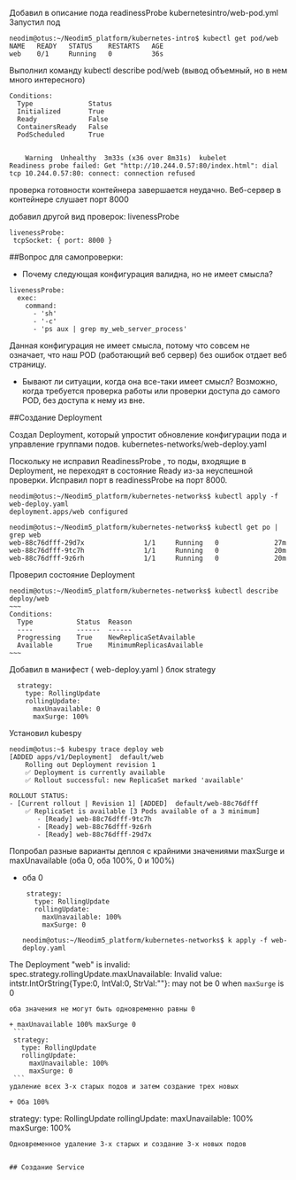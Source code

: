 Добавил в описание пода readinessProbe kubernetesintro/web-pod.yml
Запустил под
```
neodim@otus:~/Neodim5_platform/kubernetes-intro$ kubectl get pod/web
NAME   READY   STATUS    RESTARTS   AGE
web    0/1     Running   0          36s

```


Выполнил команду kubectl describe pod/web (вывод объемный, но в нем много интересного)

```
Conditions:
  Type              Status
  Initialized       True
  Ready             False
  ContainersReady   False
  PodScheduled      True
  
  
    Warning  Unhealthy  3m33s (x36 over 8m31s)  kubelet            Readiness probe failed: Get "http://10.244.0.57:80/index.html": dial tcp 10.244.0.57:80: connect: connection refused

```
проверка готовности контейнера завершается неудачно. Веб-сервер в контейнере слушает порт 8000 

добавил другой вид проверок: livenessProbe

```
livenessProbe:
 tcpSocket: { port: 8000 }
```

##Вопрос для самопроверки:

+ Почему следующая конфигурация валидна, но не имеет смысла?
```
livenessProbe:
  exec:
    command:
      - 'sh'
      - '-c'
      - 'ps aux | grep my_web_server_process'
```
Данная конфигурация не имеет смысла, потому что совсем не означает, что наш POD (работающий веб сервер) без ошибок отдает веб страницу.

+ Бывают ли ситуации, когда она все-таки имеет смысл?
Возможно, когда требуется проверка работы или проверки доступа до самого POD, без доступа к нему из вне.

##Создание Deployment

Создал Deployment, который упростит обновление конфигурации пода и управление группами подов.
kubernetes-networks/web-deploy.yaml

Поскольку не исправил ReadinessProbe , то поды, входящие в Deployment, не переходят в состояние Ready из-за неуспешной проверки.
Исправил порт в readinessProbe на порт 8000.

```
neodim@otus:~/Neodim5_platform/kubernetes-networks$ kubectl apply -f web-deploy.yaml
deployment.apps/web configured

neodim@otus:~/Neodim5_platform/kubernetes-networks$ kubectl get po | grep web
web-88c76dfff-29d7x               1/1     Running   0              27m
web-88c76dfff-9tc7h               1/1     Running   0              20m
web-88c76dfff-9z6rh               1/1     Running   0              20m
```

Проверил состояние Deployment
```
neodim@otus:~/Neodim5_platform/kubernetes-networks$ kubectl describe deploy/web
~~~
Conditions:
  Type           Status  Reason
  ----           ------  ------
  Progressing    True    NewReplicaSetAvailable
  Available      True    MinimumReplicasAvailable
~~~
```
Добавил в манифест ( web-deploy.yaml ) блок strategy
```
  strategy:
    type: RollingUpdate
    rollingUpdate:
      maxUnavailable: 0
      maxSurge: 100%
```


Установил kubespy
```
neodim@otus:~$ kubespy trace deploy web
[ADDED apps/v1/Deployment]  default/web
    Rolling out Deployment revision 1
    ✅ Deployment is currently available
    ✅ Rollout successful: new ReplicaSet marked 'available'

ROLLOUT STATUS:
- [Current rollout | Revision 1] [ADDED]  default/web-88c76dfff
    ✅ ReplicaSet is available [3 Pods available of a 3 minimum]
       - [Ready] web-88c76dfff-9tc7h
       - [Ready] web-88c76dfff-9z6rh
       - [Ready] web-88c76dfff-29d7x

```

Попробал разные варианты деплоя с крайними значениями maxSurge и maxUnavailable (оба 0, оба 100%, 0 и 100%)
 + оба 0
   ```
    strategy:
      type: RollingUpdate
      rollingUpdate:
        maxUnavailable: 100%
        maxSurge: 0  
   ```
   ```
   neodim@otus:~/Neodim5_platform/kubernetes-networks$ k apply -f web-deploy.yaml
The Deployment "web" is invalid: spec.strategy.rollingUpdate.maxUnavailable: Invalid value: intstr.IntOrString{Type:0, IntVal:0, StrVal:""}: may not be 0 when `maxSurge` is 0
   ```
оба значения не могут быть одновременно равны 0

  + maxUnavailable 100% maxSurge 0
    ```
    strategy:
      type: RollingUpdate
      rollingUpdate:
        maxUnavailable: 100%
        maxSurge: 0
    ```
  удаление всех 3-х старых подов и затем создание трех новых
  
  + Оба 100%
  ```
  strategy:
    type: RollingUpdate
    rollingUpdate:
      maxUnavailable: 100%
      maxSurge: 100%
  ```
  Одновременное удаление 3-х старых и создание 3-х новых подов
  
  
## Создание Service

